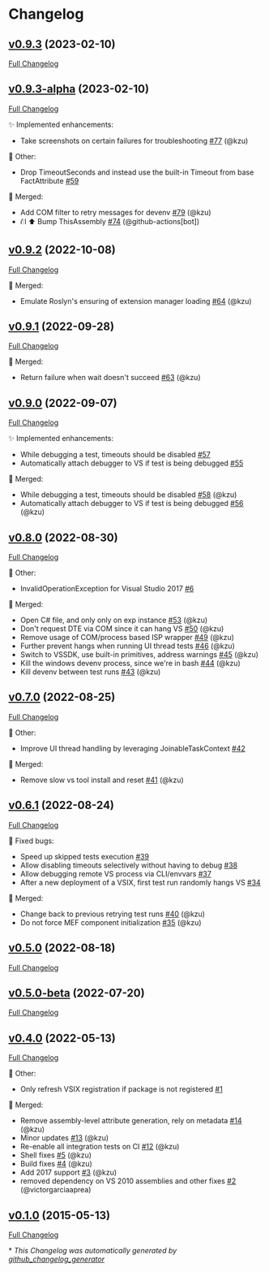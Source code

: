 # Changelog

## [v0.9.3](https://github.com/devlooped/xunit.vsix/tree/v0.9.3) (2023-02-10)

[Full Changelog](https://github.com/devlooped/xunit.vsix/compare/v0.9.3-alpha...v0.9.3)

## [v0.9.3-alpha](https://github.com/devlooped/xunit.vsix/tree/v0.9.3-alpha) (2023-02-10)

[Full Changelog](https://github.com/devlooped/xunit.vsix/compare/v0.9.2...v0.9.3-alpha)

:sparkles: Implemented enhancements:

- Take screenshots on certain failures for troubleshooting [\#77](https://github.com/devlooped/xunit.vsix/pull/77) (@kzu)

:hammer: Other:

- Drop TimeoutSeconds and instead use the built-in Timeout from base FactAttribute [\#59](https://github.com/devlooped/xunit.vsix/issues/59)

:twisted_rightwards_arrows: Merged:

- Add COM filter to retry messages for devenv [\#79](https://github.com/devlooped/xunit.vsix/pull/79) (@kzu)
- ⛙ ⬆️ Bump ThisAssembly [\#74](https://github.com/devlooped/xunit.vsix/pull/74) (@github-actions[bot])

## [v0.9.2](https://github.com/devlooped/xunit.vsix/tree/v0.9.2) (2022-10-08)

[Full Changelog](https://github.com/devlooped/xunit.vsix/compare/v0.9.1...v0.9.2)

:twisted_rightwards_arrows: Merged:

- Emulate Roslyn's ensuring of extension manager loading [\#64](https://github.com/devlooped/xunit.vsix/pull/64) (@kzu)

## [v0.9.1](https://github.com/devlooped/xunit.vsix/tree/v0.9.1) (2022-09-28)

[Full Changelog](https://github.com/devlooped/xunit.vsix/compare/v0.9.0...v0.9.1)

:twisted_rightwards_arrows: Merged:

- Return failure when wait doesn't succeed [\#63](https://github.com/devlooped/xunit.vsix/pull/63) (@kzu)

## [v0.9.0](https://github.com/devlooped/xunit.vsix/tree/v0.9.0) (2022-09-07)

[Full Changelog](https://github.com/devlooped/xunit.vsix/compare/v0.8.0...v0.9.0)

:sparkles: Implemented enhancements:

- While debugging a test, timeouts should be disabled [\#57](https://github.com/devlooped/xunit.vsix/issues/57)
- Automatically attach debugger to VS if test is being debugged [\#55](https://github.com/devlooped/xunit.vsix/issues/55)

:twisted_rightwards_arrows: Merged:

- While debugging a test, timeouts should be disabled [\#58](https://github.com/devlooped/xunit.vsix/pull/58) (@kzu)
- Automatically attach debugger to VS if test is being debugged [\#56](https://github.com/devlooped/xunit.vsix/pull/56) (@kzu)

## [v0.8.0](https://github.com/devlooped/xunit.vsix/tree/v0.8.0) (2022-08-30)

[Full Changelog](https://github.com/devlooped/xunit.vsix/compare/v0.7.0...v0.8.0)

:hammer: Other:

- InvalidOperationException for Visual Studio 2017 [\#6](https://github.com/devlooped/xunit.vsix/issues/6)

:twisted_rightwards_arrows: Merged:

- Open C\# file, and only only on exp instance [\#53](https://github.com/devlooped/xunit.vsix/pull/53) (@kzu)
- Don't request DTE via COM since it can hang VS [\#50](https://github.com/devlooped/xunit.vsix/pull/50) (@kzu)
- Remove usage of COM/process based ISP wrapper [\#49](https://github.com/devlooped/xunit.vsix/pull/49) (@kzu)
- Further prevent hangs when running UI thread tests [\#46](https://github.com/devlooped/xunit.vsix/pull/46) (@kzu)
- Switch to VSSDK, use built-in primitives, address warnings [\#45](https://github.com/devlooped/xunit.vsix/pull/45) (@kzu)
- Kill the windows devenv process, since we're in bash [\#44](https://github.com/devlooped/xunit.vsix/pull/44) (@kzu)
- Kill devenv between test runs [\#43](https://github.com/devlooped/xunit.vsix/pull/43) (@kzu)

## [v0.7.0](https://github.com/devlooped/xunit.vsix/tree/v0.7.0) (2022-08-25)

[Full Changelog](https://github.com/devlooped/xunit.vsix/compare/v0.6.1...v0.7.0)

:hammer: Other:

- Improve UI thread handling by leveraging JoinableTaskContext [\#42](https://github.com/devlooped/xunit.vsix/issues/42)

:twisted_rightwards_arrows: Merged:

- Remove slow vs tool install and reset [\#41](https://github.com/devlooped/xunit.vsix/pull/41) (@kzu)

## [v0.6.1](https://github.com/devlooped/xunit.vsix/tree/v0.6.1) (2022-08-24)

[Full Changelog](https://github.com/devlooped/xunit.vsix/compare/v0.5.0...v0.6.1)

:bug: Fixed bugs:

- Speed up skipped tests execution [\#39](https://github.com/devlooped/xunit.vsix/issues/39)
- Allow disabling timeouts selectively without having to debug [\#38](https://github.com/devlooped/xunit.vsix/issues/38)
- Allow debugging remote VS process via CLI/envvars [\#37](https://github.com/devlooped/xunit.vsix/issues/37)
- After a new deployment of a VSIX, first test run randomly hangs VS [\#34](https://github.com/devlooped/xunit.vsix/issues/34)

:twisted_rightwards_arrows: Merged:

- Change back to previous retrying test runs [\#40](https://github.com/devlooped/xunit.vsix/pull/40) (@kzu)
- Do not force MEF component initialization [\#35](https://github.com/devlooped/xunit.vsix/pull/35) (@kzu)

## [v0.5.0](https://github.com/devlooped/xunit.vsix/tree/v0.5.0) (2022-08-18)

[Full Changelog](https://github.com/devlooped/xunit.vsix/compare/v0.5.0-beta...v0.5.0)

## [v0.5.0-beta](https://github.com/devlooped/xunit.vsix/tree/v0.5.0-beta) (2022-07-20)

[Full Changelog](https://github.com/devlooped/xunit.vsix/compare/v0.4.0...v0.5.0-beta)

## [v0.4.0](https://github.com/devlooped/xunit.vsix/tree/v0.4.0) (2022-05-13)

[Full Changelog](https://github.com/devlooped/xunit.vsix/compare/v0.1.0...v0.4.0)

:hammer: Other:

- Only refresh VSIX registration if package is not registered [\#1](https://github.com/devlooped/xunit.vsix/issues/1)

:twisted_rightwards_arrows: Merged:

- Remove assembly-level attribute generation, rely on metadata [\#14](https://github.com/devlooped/xunit.vsix/pull/14) (@kzu)
- Minor updates [\#13](https://github.com/devlooped/xunit.vsix/pull/13) (@kzu)
- Re-enable all integration tests on CI [\#12](https://github.com/devlooped/xunit.vsix/pull/12) (@kzu)
- Shell fixes [\#5](https://github.com/devlooped/xunit.vsix/pull/5) (@kzu)
- Build fixes [\#4](https://github.com/devlooped/xunit.vsix/pull/4) (@kzu)
- Add 2017 support [\#3](https://github.com/devlooped/xunit.vsix/pull/3) (@kzu)
- removed dependency on VS 2010 assemblies and other fixes [\#2](https://github.com/devlooped/xunit.vsix/pull/2) (@victorgarciaaprea)

## [v0.1.0](https://github.com/devlooped/xunit.vsix/tree/v0.1.0) (2015-05-13)

[Full Changelog](https://github.com/devlooped/xunit.vsix/compare/2080c0763837b6efc648aebed0dcffc8b426af7a...v0.1.0)



\* *This Changelog was automatically generated by [github_changelog_generator](https://github.com/github-changelog-generator/github-changelog-generator)*
